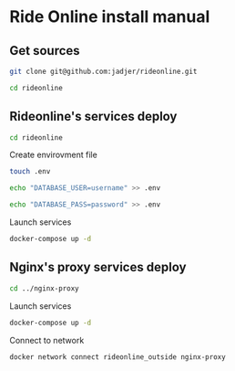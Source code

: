 # Ride Online install manual


Get sources
---

```bash
git clone git@github.com:jadjer/rideonline.git
```
```bash
cd rideonline
```

Rideonline's services deploy
---

```bash
cd rideonline
```

Create envirovment file
```bash
touch .env
```
```bash
echo "DATABASE_USER=username" >> .env
```
```bash
echo "DATABASE_PASS=password" >> .env
```

Launch services
```bash
docker-compose up -d
```

Nginx's proxy services deploy
---

```bash
cd ../nginx-proxy
```

Launch services
```bash
docker-compose up -d
```

Connect to network
```bash
docker network connect rideonline_outside nginx-proxy
```
